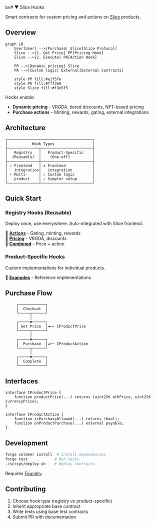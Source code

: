  bv# ▼ Slice Hooks

Smart contracts for custom pricing and actions on [Slice](https://slice.so) products.

## Overview

```mermaid
graph LR
    User[User] -->|Purchase| Slice[Slice Protocol]
    Slice -->|1. Get Price| PP[Pricing Hook]
    Slice -->|2. Execute| PA[Action Hook]
    
    PP -->|Dynamic pricing| Slice
    PA -->|Custom logic| External[External Contracts]
    
    style PP fill:#e1f5fe
    style PA fill:#fff3e0
    style Slice fill:#f3e5f5
```

Hooks enable:
- **Dynamic pricing** - VRGDA, tiered discounts, NFT-based pricing
- **Purchase actions** - Minting, rewards, gating, external integrations

## Architecture

```
┌──────────────────────────────────────┐
│           Hook Types                 │
├──────────────┬───────────────────────┤
│   Registry   │   Product-Specific    │
│  (Reusable)  │    (One-off)          │
├──────────────┼───────────────────────┤
│ ✓ Frontend   │ ✗ Frontend            │
│   integration│   integration         │
│ ✓ Multi-     │ ✓ Custom logic        │
│   product    │ ✓ Simpler setup       │
└──────────────┴───────────────────────┘
```

## Quick Start

### Registry Hooks (Reusable)
Deploy once, use everywhere. Auto-integrated with Slice frontend.

📁 **[Actions](./src/hooks/actions/)** - Gating, minting, rewards  
📁 **[Pricing](./src/hooks/pricing/)** - VRGDA, discounts  
📁 **[Combined](./src/hooks/pricingActions/)** - Price + action  

### Product-Specific Hooks
Custom implementations for individual products.

📁 **[Examples](./src/examples/)** - Reference implementations

## Purchase Flow

```
     ┌────────────┐
     │  Checkout  │
     └─────┬──────┘
           │
     ┌─────▼──────┐
     │ Get Price  │◄── IProductPrice
     └─────┬──────┘
           │
     ┌─────▼──────┐
     │  Purchase  │◄── IProductAction  
     └─────┬──────┘
           │
     ┌─────▼──────┐
     │  Complete  │
     └────────────┘
```

## Interfaces

```solidity
interface IProductPrice {
    function productPrice(...) returns (uint256 ethPrice, uint256 currencyPrice);
}

interface IProductAction {
    function isPurchaseAllowed(...) returns (bool);
    function onProductPurchase(...) external payable;
}
```

## Development

```bash
forge soldeer install  # Install dependencies
forge test            # Run tests
./script/deploy.sh    # Deploy contracts
```

Requires [Foundry](https://book.getfoundry.sh/getting-started/installation).

## Contributing

1. Choose hook type (registry vs product-specific)
2. Inherit appropriate base contract
3. Write tests using base test contracts
4. Submit PR with documentation
